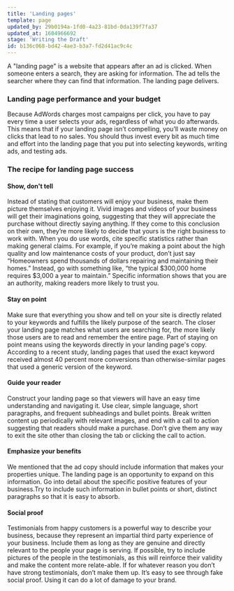 ```yaml
---
title: 'Landing pages'
template: page
updated_by: 29b0194a-1fd0-4a23-81bd-0da139f7fa37
updated_at: 1604966692
stage: 'Writing the Draft'
id: b136c068-bd42-4ae3-b3a7-fd2d41ac9c4c
---
```

A "landing page" is a website that appears after an ad is clicked. When someone enters a search, they are asking for information. The ad tells the searcher where they can find that information. The landing page delivers.

### Landing page performance and your budget

Because AdWords charges most campaigns per click, you have to pay every time a user selects your ads, regardless of what you do afterwards. This means that if your landing page isn’t compelling, you’ll waste money on clicks that lead to no sales. You should thus invest every bit as much time and effort into the landing page that you put into selecting keywords, writing ads, and testing ads.

### The recipe for landing page success

#### Show, don't tell

Instead of stating that customers will enjoy your business, make them picture themselves enjoying it. Vivid images and videos of your business will get their imaginations going, suggesting that they will appreciate the purchase without directly saying anything. If they come to this conclusion on their own, they’re more likely to decide that yours is the right business to work with. When you do use words, cite specific statistics rather than making general claims. For example, if you’re making a point about the high quality and low maintenance costs of your product, don’t just say “Homeowners spend thousands of dollars repairing and maintaining their homes.” Instead, go with something like, “the typical $300,000 home requires $3,000 a year to maintain.” Specific information shows that you are an authority, making readers more likely to trust you.

#### Stay on point

Make sure that everything you show and tell on your site is directly related to your keywords and fulfills the likely purpose of the search. The closer your landing page matches what users are searching for, the more likely those users are to read and remember the entire page. Part of staying on point means using the keywords directly in your landing page's copy. According to a recent study, landing pages that used the exact keyword received almost 40 percent more conversions than otherwise-similar pages that used a generic version of the keyword.

#### Guide your reader

Construct your landing page so that viewers will have an easy time understanding and navigating it. Use clear, simple language, short paragraphs, and frequent subheadings and bullet points. Break written content up periodically with relevant images, and end with a call to action suggesting that readers should make a purchase. Don’t give them any way to exit the site other than closing the tab or clicking the call to action.

#### Emphasize your benefits

We mentioned that the ad copy should include information that makes your properties unique. The landing page is an opportunity to expand on this information. Go into detail about the specific positive features of your business.Try to include such information in bullet points or short, distinct paragraphs so that it is easy to absorb.

#### Social proof

Testimonials from happy customers is a powerful way to describe your business, because they represent an impartial third party experience of your business. Include them as long as they are genuine and directly relevant to the people your page is serving. If possible, try to include pictures of the people in the testimonials, as this will reinforce their validity and make the content more relate-able. If for whatever reason you don’t have strong testimonials, don’t make them up. It’s easy to see through fake social proof. Using it can do a lot of damage to your brand.